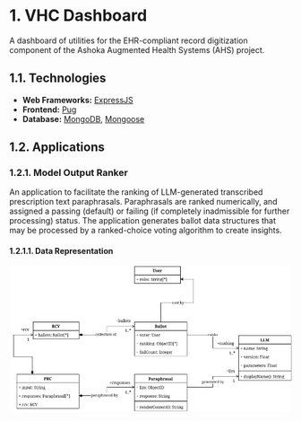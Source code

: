 # 1. VHC Dashboard

A dashboard of utilities for the EHR-compliant record digitization component of the Ashoka Augmented Health Systems (AHS) project.

## 1.1. Technologies

- **Web Frameworks:** [ExpressJS](https://expressjs.com/)
- **Frontend:** [Pug](https://pugjs.org/)
- **Database:** [MongoDB](https://www.mongodb.com/), [Mongoose](https://mongoosejs.com/)

## 1.2. Applications

### 1.2.1. Model Output Ranker

An application to facilitate the ranking of LLM-generated transcribed prescription text paraphrasals. Paraphrasals are ranked numerically, and assigned a passing (default) or failing (if completely inadmissible for further processing) status. The application generates ballot data structures that may be processed by a ranked-choice voting algorithm to create insights.

#### 1.2.1.1. Data Representation

![Ranker data representation](docs/images/ranker_db.png)

